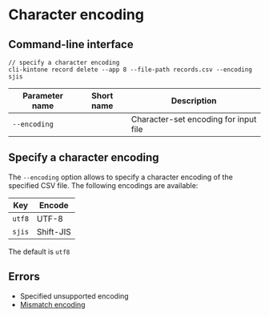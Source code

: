 # Character encoding

## Command-line interface

```shell
// specify a character encoding
cli-kintone record delete --app 8 --file-path records.csv --encoding sjis
```

| Parameter name | Short name | Description                           |
| -------------- | ---------- | ------------------------------------- |
| `--encoding`   |            | Character-set encoding for input file |

## Specify a character encoding

The `--encoding` option allows to specify a character encoding of the specified CSV file. The following encodings are available:

| Key    | Encode    |
| ------ | --------- |
| `utf8` | UTF-8     |
| `sjis` | Shift-JIS |

The default is `utf8`

## Errors

- Specified unsupported encoding
- [Mismatch encoding](../errors/mismatch-encoding.md)
